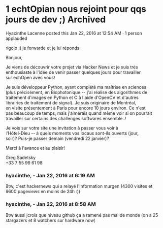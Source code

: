 #  1 echtOpian nous rejoint pour qqs jours de dev ;) Archived

Hyacinthe Lacenne posted this Jan 22, 2016 at 12:54 AM · 1 person applauded

rigolo ;) je forwarde et je lui réponds  
  
Bonjour,  
  
Je viens de découvrir votre projet via Hacker News et je suis très  
enthousiaste à l'idée de venir passer quelques jours pour travailler  
sur echOpen avec vous!  
  
Je suis développeur Python, ayant complété ma maîtrise en sciences  
(plus précisément, en Biophotonique -- j'ai réalisé des algorithmes de  
traitement d'images en Python et C à l'aide d'OpenCV et d'autres  
librairies de traitement de signal). Je suis originaire de Montréal,  
en visite présentement à Paris pour encore 10 jours environ. Ce n'est  
pas beaucoup de temps, mais j'aimerais quand même voir si on pourrait  
travailler sur certains des challenges softwares ensemble..!  
  
Je vois sur votre site une invitation à passer vous voir à  
l'Hôtel-Dieu -- à quels moments vos locaux sont-ils ouverts (jour,  
soir)? Puis-je passer demain (vendredi 22 janvier)?  
  
Merci à l'avance et au plaisir!  
  
Greg Sadetsky  
+33 7 55 99 61 98

### **hyacinthe,** - Jan 22, 2016 at 6:19 AM

Btw, c'est hackernews qui a relayé l'information murgen (4300 visites et 6600
pageviews en moins de 24h :))

### **hyacinthe,** - Jan 22, 2016 at 8:58 AM

Btw aussi jcrois que niveau github ça a ramené pas mal de monde (on a 25
stargazers et 8 watchers sur hardware now)

